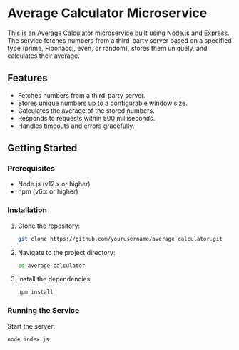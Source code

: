 # Average Calculator Microservice

This is an Average Calculator microservice built using Node.js and Express. The service fetches numbers from a third-party server based on a specified type (prime, Fibonacci, even, or random), stores them uniquely, and calculates their average.

## Features

- Fetches numbers from a third-party server.
- Stores unique numbers up to a configurable window size.
- Calculates the average of the stored numbers.
- Responds to requests within 500 milliseconds.
- Handles timeouts and errors gracefully.

## Getting Started

### Prerequisites

- Node.js (v12.x or higher)
- npm (v6.x or higher)

### Installation

1. Clone the repository:

    ```bash
    git clone https://github.com/yourusername/average-calculator.git
    ```

2. Navigate to the project directory:

    ```bash
    cd average-calculator
    ```

3. Install the dependencies:

    ```bash
    npm install
    ```

### Running the Service

Start the server:

```bash
node index.js



